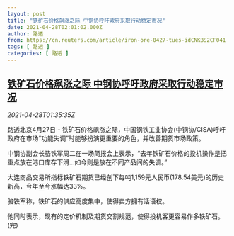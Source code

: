 ```yaml
---
layout: post
title: "铁矿石价格飙涨之际 中钢协呼吁政府采取行动稳定市况"
date: 2021-04-28T02:01:02.000Z
author: 路透
from: https://cn.reuters.com/article/iron-ore-0427-tues-idCNKBS2CF041
tags: [ 路透 ]
categories: [ 路透 ]
---
```

<!--1619575262000-->
[铁矿石价格飙涨之际 中钢协呼吁政府采取行动稳定市况](https://cn.reuters.com/article/iron-ore-0427-tues-idCNKBS2CF041)
------

<div>
<div><i>2021-04-28T01:35:35Z</i></div><p>路透北京4月27日 - 铁矿石价格飙涨之际，中国钢铁工业协会(中钢协/CISA)呼吁政府在市场“功能失调”时能够扮演更重要的角色，并改善期货市场政策。</p><p>中钢协副会长骆铁军周二在一场简报会上表示，“去年铁矿石价格的投机操作是把重点放在港口库存下滑...如今则是放在不同产品间的失调。”</p><p>大连商品交易所指标铁矿石期货已经创下每吨1,159元人民币(178.54美元)的历史新高，今年至今涨幅达33%。</p><p>骆铁军称，铁矿石的供应高度集中，使得卖方拥有话语权。</p><p>他同时表示，现有的定价机制及期货交割规范，使得投机客更容易作多铁矿石。(完)</p>
</div>
